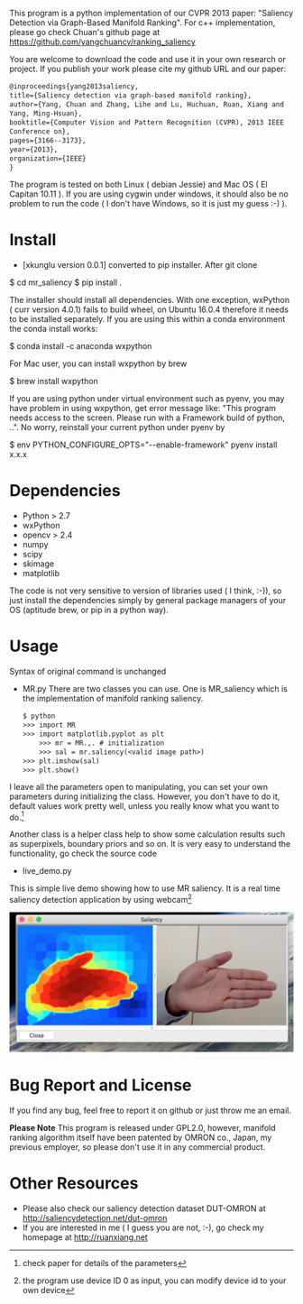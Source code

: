 This program is a python implementation of our CVPR 2013 paper: "Saliency Detection via Graph-Based Manifold Ranking". For c++ implementation, please go check Chuan's github page at https://github.com/yangchuancv/ranking_saliency

You are welcome to download the code and use it in your own research or project. If you publish your work please cite my github URL and our paper: 

	@inproceedings{yang2013saliency,
	title={Saliency detection via graph-based manifold ranking},
	author={Yang, Chuan and Zhang, Lihe and Lu, Huchuan, Ruan, Xiang and Yang, Ming-Hsuan},
	booktitle={Computer Vision and Pattern Recognition (CVPR), 2013 IEEE Conference on},
	pages={3166--3173},
	year={2013},
	organization={IEEE}
	}
	
The program is tested on both Linux ( debian Jessie) and Mac OS ( El Capitan 10.11 ). If you are using cygwin under windows, it should also be no problem to run the code ( I don't have Windows, so it is just my guess :-) ).

# Install #
  * [xkunglu version 0.0.1] converted to pip installer.
  After git clone 

  $ cd mr_saliency
  $ pip install .

  The installer should install all dependencies. With one exception, wxPython ( curr version 4.0.1) fails to build wheel, on Ubuntu 16.0.4 therefore it needs to be installed separately. If you are using this within a conda environment the conda install works:
  
  $ conda install -c anaconda wxpython
  
  For Mac user, you can install wxpython by brew
  
  $ brew install wxpython
  
  If you are using python under virtual environment such as pyenv, you may have problem in using wxpython, get error message like: "This program needs access to the screen. Please run with a Framework build of python, ..". No worry, reinstall your current python under pyenv by
  
  $ env PYTHON_CONFIGURE_OPTS="--enable-framework" pyenv install x.x.x

# Dependencies  #

  * Python > 2.7
  * wxPython
  * opencv > 2.4
  * numpy
  * scipy
  * skimage
  * matplotlib
  
The code is not very sensitive to version of libraries used ( I think, :-)), so just install the dependencies simply by general package managers of your OS (aptitude brew, or pip in a python way). 
  
  

# Usage #
  Syntax of original command is unchanged

  * MR.py
  There are two classes you can use. One is MR_saliency which is the implementation of manifold ranking saliency. 

    ```
	$ python
    >>> import MR
    >>> import matplotlib.pyplot as plt
		>>> mr = MR.,. # initialization
		>>> sal = mr.saliency(<valid image path>)
    >>> plt.imshow(sal)
    >>> plt.show()
	``` 
  I leave all the parameters open to manipulating, you can set your own parameters during initializing the class. However, you don't have to do it, default values work pretty well, unless you really know what you want to do.[^1]
  
  Another class is a helper class help to show some calculation results such as superpixels, boundary priors and so on. It is very easy to understand the functionality, go check the source code

  * live_demo.py
  
  This is simple live demo showing how to use MR saliency. It is a real time saliency detection application by using webcam[^2]
  
  ![demo screenshot](./demo.png)

# Bug Report and License #

 If you find any bug, feel free to report it on github or just throw me an email. 

 **Please Note** This program is released under GPL2.0, however, manifold ranking algorithm itself have been patented by OMRON co., Japan, my previous employer, so please don't use it in any commercial product. 

# Other Resources #

  * Please also check our saliency detection dataset DUT-OMRON at <http://saliencydetection.net/dut-omron>
  * If you are interested in me ( I guess you are not, :-), go check my homepage at <http://ruanxiang.net>
		
	



[^1]: check paper for details of the parameters

[^2]: the program use device ID 0 as input, you can modify device id to your own device

